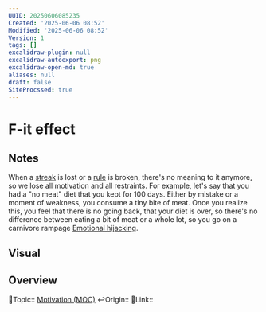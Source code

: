 ```yaml
---
UUID: 20250606085235
Created: '2025-06-06 08:52'
Modified: '2025-06-06 08:52'
Version: 1
tags: []
excalidraw-plugin: null
excalidraw-autoexport: png
excalidraw-open-md: true
aliases: null
draft: false
SiteProcssed: true
---
```

# F-it effect

## Notes

When a [streak](/notes/momentum.md) is lost or a [rule](/notes/rigid-rules.md) is broken, there's no meaning to it anymore, so we lose all motivation and all restraints. For example, let's say that you had a "no meat" diet that you kept for 100 days. Either by mistake or a moment of weakness, you consume a tiny bite of meat. Once you realize this, you feel that there is no going back, that your diet is over, so there's no difference between eating a bit of meat or a whole lot, so you go on a carnivore rampage [Emotional hijacking](/notes/emotional-hijacking.md). 




## Visual


## Overview
🔼Topic:: [Motivation (MOC)](/mocs/motivation-moc.md)
↩️Origin::
🔗Link:: 



